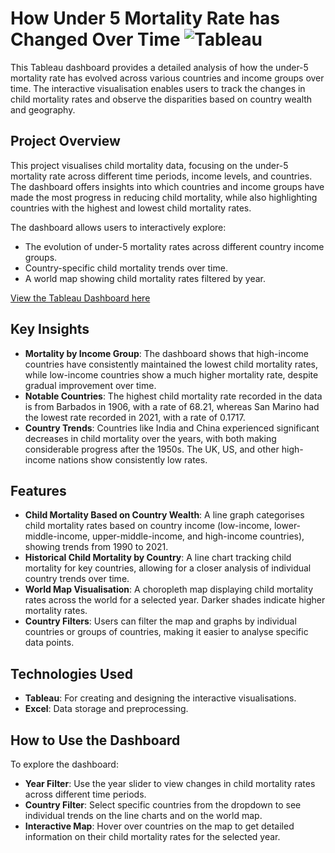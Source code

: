 # How Under 5 Mortality Rate has Changed Over Time ![Tableau](https://img.shields.io/badge/Tableau-E97627.svg?style=for-the-badge&logo=Tableau&logoColor=white) 
This Tableau dashboard provides a detailed analysis of how the under-5 mortality rate has evolved across various countries and income groups over time. The interactive visualisation enables users to track the changes in child mortality rates and observe the disparities based on country wealth and geography.


## Project Overview
This project visualises child mortality data, focusing on the under-5 mortality rate across different time periods, income levels, and countries. The dashboard offers insights into which countries and income groups have made the most progress in reducing child mortality, while also highlighting countries with the highest and lowest child mortality rates.

The dashboard allows users to interactively explore:

- The evolution of under-5 mortality rates across different country income groups.
- Country-specific child mortality trends over time.
- A world map showing child mortality rates filtered by year.

[View the Tableau Dashboard here](https://public.tableau.com/app/profile/william.hearne/viz/ChildMortalityaroundtheGlobe/Dashboard1)

## Key Insights
- **Mortality by Income Group**: The dashboard shows that high-income countries have consistently maintained the lowest child mortality rates, while low-income countries show a much higher mortality rate, despite gradual improvement over time.
- **Notable Countries**: The highest child mortality rate recorded in the data is from Barbados in 1906, with a rate of 68.21, whereas San Marino had the lowest rate recorded in 2021, with a rate of 0.1717.
- **Country Trends**: Countries like India and China experienced significant decreases in child mortality over the years, with both making considerable progress after the 1950s. The UK, US, and other high-income nations show consistently low rates.

## Features
- **Child Mortality Based on Country Wealth**: A line graph categorises child mortality rates based on country income (low-income, lower-middle-income, upper-middle-income, and high-income countries), showing trends from 1990 to 2021.
- **Historical Child Mortality by Country**: A line chart tracking child mortality for key countries, allowing for a closer analysis of individual country trends over time.
- **World Map Visualisation**: A choropleth map displaying child mortality rates across the world for a selected year. Darker shades indicate higher mortality rates.
- **Country Filters**: Users can filter the map and graphs by individual countries or groups of countries, making it easier to analyse specific data points.

## Technologies Used
- **Tableau**: For creating and designing the interactive visualisations.
- **Excel**: Data storage and preprocessing.

## How to Use the Dashboard
To explore the dashboard:

- **Year Filter**: Use the year slider to view changes in child mortality rates across different time periods.
- **Country Filter**: Select specific countries from the dropdown to see individual trends on the line charts and on the world map.
- **Interactive Map**: Hover over countries on the map to get detailed information on their child mortality rates for the selected year.
